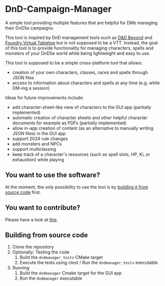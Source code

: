 # DnD-Campaign-Manager
A simple tool providing multiple features that are helpful for DMs managing their DnD5e campaigns.

This tool is inspired by DnD management tools such as [D&D Beyond](https://www.dndbeyond.com/) and 
[Foundry Virtual Tabletop](https://foundryvtt.com/) but is not supposed to be a VTT.
Instead, the goal of this tool is to provide functionality for managing characters, spells and monsters of
your DnD5e world while being lightweight and easy to use.

This tool is supposed to be a simple cross-platform tool that allows:
- creation of your own characters, classes, races and spells through JSON files
- access to information about characters and spells at any time (e.g. while DM-ing a session)

Ideas for future improvements include:
- add character-sheet-like view of characters to the GUI app (partially implemented)
- automatic creation of character sheets and other helpful character documents for example as PDFs (partially implemented)
- allow in-app creation of content (as an alternative to manually writing JSON files) in the GUI app
- support 2024 rule changes
- add monsters and NPCs
- support multiclassing
- keep track of a character's resources (such as spell slots, HP, Ki, or exhaustion) while playing

## You want to use the software?

At the moment, the only possibility to use the tool is by
[building it from source code](#building-from-source-code) first.

## You want to contribute?

Please have a look at [this](CONTRIBUTING.md).

## Building from source code

1. Clone the repository
2. Optionally: Testing the code 
   1. Build the `dndmanager_tests` CMake target
   2. Execute the tests using ctest / Run the `dndmanager_tests` executable
3. Running
   1. Build the `dndmanager` Cmake target for the GUI app 
   2. Run the `dndmanager` executable
